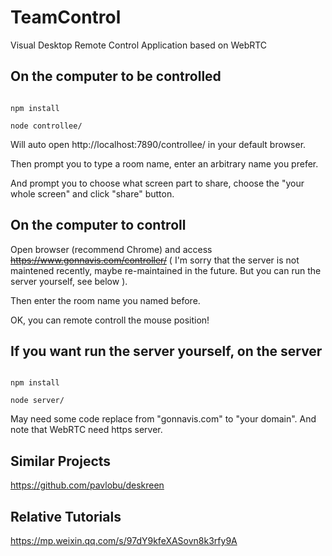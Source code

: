 # TeamControl

Visual Desktop Remote Control Application based on WebRTC


## On the computer to be controlled

```

npm install

node controllee/

```
Will auto open http://localhost:7890/controllee/ in your default browser.

Then prompt you to type a room name, enter an arbitrary name you prefer.

And prompt you to choose what screen part to share, choose the "your whole screen" and click "share" button.

## On the computer to controll

Open browser (recommend Chrome) and access <del>https://www.gonnavis.com/controller/</del> ( I'm sorry that the server is not maintened recently, maybe re-maintained in the future. But you can run the server yourself, see below ).

Then enter the room name you named before.

OK, you can remote controll the mouse position!




## If you want run the server yourself, on the server

```

npm install

node server/

```
May need some code replace from "gonnavis.com" to "your domain". And note that WebRTC need https server.

## Similar Projects
https://github.com/pavlobu/deskreen

## Relative Tutorials
https://mp.weixin.qq.com/s/97dY9kfeXASovn8k3rfy9A
